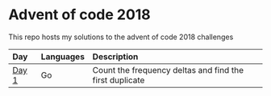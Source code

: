 # Advent of code 2018

This repo hosts my solutions to the advent of code 2018 challenges

| Day           | Languages | Description                                             |
| :------------ | :-------- | :------------------------------------------------------ |
| [Day 1](day1) | Go        | Count the frequency deltas and find the first duplicate | 